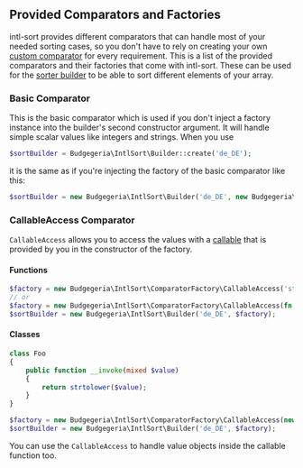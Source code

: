 ## Provided Comparators and Factories

intl-sort provides different comparators that can handle most of your needed
sorting cases, so you don't have to rely on creating your own
[custom comparator](custom-comparator.md) for every requirement. This is a
list of the provided comparators and their factories that come with intl-sort.
These can be used for the [sorter builder](sorter-builder.md) to be able
to sort different elements of your array.

### Basic Comparator

This is the basic comparator which is used if you don't inject a factory instance
into the builder's second constructor argument. It will handle simple scalar values
like integers and strings. When you use

```php
$sortBuilder = Budgegeria\IntlSort\Builder::create('de_DE');
````

it is the same as if you're injecting the factory of the basic comparator like this:

```php
$sortBuilder = new Budgegeria\IntlSort\Builder('de_DE', new Budgegeria\IntlSort\ComparatorFactory\Standard());
```

### CallableAccess Comparator

`CallableAccess` allows you to access the values with a
[callable](https://www.php.net/manual/de/language.types.callable.php) that is provided by you in the constructor
of the factory.

#### Functions

```php
$factory = new Budgegeria\IntlSort\ComparatorFactory\CallableAccess('strtolower');
// or
$factory = new Budgegeria\IntlSort\ComparatorFactory\CallableAccess(fn (mixed $value) => strtolower($value));
$sortBuilder = new Budgegeria\IntlSort\Builder('de_DE', $factory);
```

#### Classes

```php
class Foo
{
    public function __invoke(mixed $value)
    {
        return strtolower($value);
    }
}

$factory = new Budgegeria\IntlSort\ComparatorFactory\CallableAccess(new Foo());
$sortBuilder = new Budgegeria\IntlSort\Builder('de_DE', $factory);
```

You can use the `CallableAccess` to handle value objects inside the callable function too.
